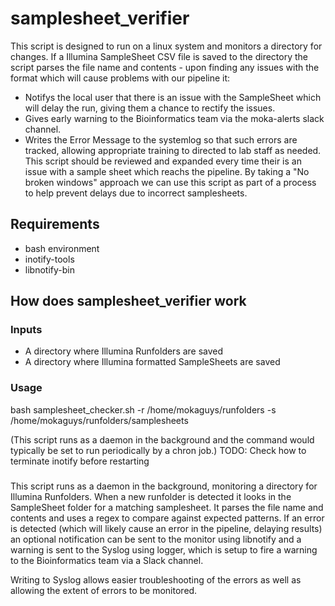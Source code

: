 # samplesheet_verifier

This script is designed to run on a linux system and monitors a directory for changes.  If a Illumina SampleSheet CSV file is saved to the directory the script parses the file name and contents - upon finding any issues with the format which will cause problems with our pipeline it:
* Notifys the local user that there is an issue with the SampleSheet which will delay the run, giving them a chance to rectify the issues.
* Gives early warning to the Bioinformatics team via the moka-alerts slack channel.
* Writes the Error Message to the systemlog so that such errors are tracked, allowing appropriate training to directed to lab staff as needed.
This script should be reviewed and expanded every time their is an issue with a sample sheet which reachs the pipeline.  By taking a "No broken windows" approach we can use this script as part of a process to help prevent delays due to incorrect samplesheets.

## Requirements
* bash environment
* inotify-tools
* libnotify-bin

## How does samplesheet_verifier work
###  Inputs
* A directory where Illumina Runfolders are saved
* A directory where Illumina formatted SampleSheets are saved

### Usage

bash samplesheet_checker.sh -r /home/mokaguys/runfolders -s /home/mokaguys/runfolders/samplesheets

(This script runs as a daemon in the background and the command would typically be set to run periodically by a chron job.) TODO: Check how to terminate inotify before restarting

### 

This script runs as a daemon in the background, monitoring a directory for Illumina Runfolders.  When a new runfolder is detected it looks in the SampleSheet folder for a matching samplesheet.  It parses the file name and contents and uses a regex to compare against expected patterns.  If an error is detected (which will likely cause an error in the pipeline, delaying results) an optional notification can be sent to the monitor using libnotify and a warning is sent to the Syslog using logger, which is setup to fire a warning to the Bioinformatics team via a Slack channel.

Writing to Syslog allows easier troubleshooting of the errors as well as allowing the extent of errors to be monitored.
